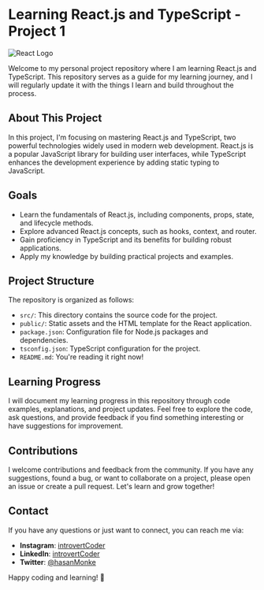 # Learning React.js and TypeScript - Project 1

![React Logo](https://upload.wikimedia.org/wikipedia/commons/thumb/a/a7/React-icon.svg/100px-React-icon.svg.png)

Welcome to my personal project repository where I am learning React.js and TypeScript. This repository serves as a guide for my learning journey, and I will regularly update it with the things I learn and build throughout the process.

## About This Project

In this project, I'm focusing on mastering React.js and TypeScript, two powerful technologies widely used in modern web development. React.js is a popular JavaScript library for building user interfaces, while TypeScript enhances the development experience by adding static typing to JavaScript.

## Goals

- Learn the fundamentals of React.js, including components, props, state, and lifecycle methods.
- Explore advanced React.js concepts, such as hooks, context, and router.
- Gain proficiency in TypeScript and its benefits for building robust applications.
- Apply my knowledge by building practical projects and examples.

## Project Structure

The repository is organized as follows:

- `src/`: This directory contains the source code for the project.
- `public/`: Static assets and the HTML template for the React application.
- `package.json`: Configuration file for Node.js packages and dependencies.
- `tsconfig.json`: TypeScript configuration for the project.
- `README.md`: You're reading it right now!

## Learning Progress

I will document my learning progress in this repository through code examples, explanations, and project updates. Feel free to explore the code, ask questions, and provide feedback if you find something interesting or have suggestions for improvement.

## Contributions

I welcome contributions and feedback from the community. If you have any suggestions, found a bug, or want to collaborate on a project, please open an issue or create a pull request. Let's learn and grow together!

## Contact

If you have any questions or just want to connect, you can reach me via:

- **Instagram**: [introvertCoder](https://www.instagram.com/introvertCoder)
- **LinkedIn**: [introvertCoder](https://www.linkedin.com/in/introvertCoder)
- **Twitter**: [@hasanMonke](https://twitter.com/hasanMonke)

Happy coding and learning! 🚀

